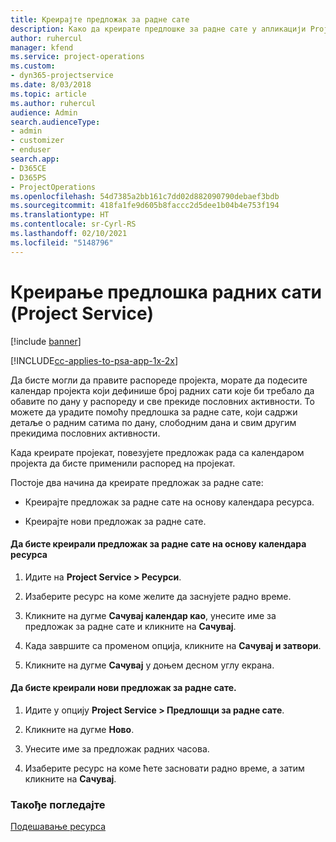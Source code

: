 ```yaml
---
title: Креирајте предложак за радне сате
description: Како да креирате предлошке за радне сате у апликацији Project Service
author: ruhercul
manager: kfend
ms.service: project-operations
ms.custom:
- dyn365-projectservice
ms.date: 8/03/2018
ms.topic: article
ms.author: ruhercul
audience: Admin
search.audienceType:
- admin
- customizer
- enduser
search.app:
- D365CE
- D365PS
- ProjectOperations
ms.openlocfilehash: 54d7385a2bb161c7dd02d882090790debaef3bdb
ms.sourcegitcommit: 418fa1fe9d605b8faccc2d5dee1b04b4e753f194
ms.translationtype: HT
ms.contentlocale: sr-Cyrl-RS
ms.lasthandoff: 02/10/2021
ms.locfileid: "5148796"
---
```

# <a name="create-a-work-hours-template-project-service"></a>Креирање предлошка радних сати (Project Service)

[!include [banner](../includes/psa-now-project-operations.md)]

[!INCLUDE[cc-applies-to-psa-app-1x-2x](../includes/cc-applies-to-psa-app-1x-2x.md)]

Да бисте могли да правите распореде пројекта, морате да подесите календар пројекта који дефинише број радних сати које би требало да обавите по дану у распореду и све прекиде пословних активности. То можете да урадите помоћу предлошка за радне сате, који садржи детаље о радним сатима по дану, слободним дана и свим другим прекидима пословних активности.  
  
 Када креирате пројекат, повезујете предложак рада са календаром пројекта да бисте применили распоред на пројекат.  
  
 Постоје два начина да креирате предложак за радне сате:  
  
-   Креирајте предложак за радне сате на основу календара ресурса.  
  
-   Креирајте нови предложак за радне сате.  
  
#### <a name="to-create-a-work-hours-template-based-on-a-resources-calendar"></a>Да бисте креирали предложак за радне сате на основу календара ресурса  
  
1.  Идите на **Project Service > Ресурси**.  
  
2.  Изаберите ресурс на коме желите да заснујете радно време.  
  
3.  Кликните на дугме **Сачувај календар као**, унесите име за предложак за радне сате и кликните на **Сачувај**.  
  
4.  Када завршите са променом опција, кликните на **Сачувај и затвори**.  
  
5.  Кликните на дугме **Сачувај** у доњем десном углу екрана.  
  
#### <a name="to-create-a-new-work-hours-template"></a>Да бисте креирали нови предложак за радне сате.  
  
1.  Идите у опцију **Project Service > Предлошци за радне сате**.  
  
2.  Кликните на дугме **Ново**.  
  
3.  Унесите име за предложак радних часова.  
  
4.  Изаберите ресурс на коме ћете засновати радно време, а затим кликните на **Сачувај**.  
  
### <a name="see-also"></a>Такође погледајте  
 [Подешавање ресурса](../psa/set-up-resources.md)
